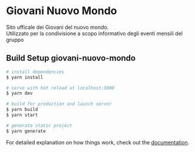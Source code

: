 # Giovani Nuovo Mondo 

Sito ufficale dei Giovani del nuovo mondo.<br>
Utilizzato per la condivisione a scopo informativo degli eventi mensili del gruppo

## Build Setup giovani-nuovo-mondo

```bash
# install dependencies
$ yarn install

# serve with hot reload at localhost:3000
$ yarn dev

# build for production and launch server
$ yarn build
$ yarn start

# generate static project
$ yarn generate
```

For detailed explanation on how things work, check out the [documentation](https://nuxtjs.org).


